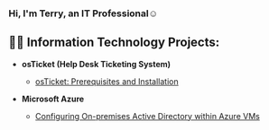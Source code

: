 ### Hi, I'm Terry, an IT Professional</a>☺</h1>

<h2>👨‍💻 Information Technology Projects:</h2>

- <b>osTicket (Help Desk Ticketing System)</b>
  - [osTicket: Prerequisites and Installation](https://github.com/Terry-Jackson/osticket-prereqs)

- <b>Microsoft Azure</b>

   - [Configuring On-premises Active Directory within Azure VMs](https://github.com/Terry-Jackson/Active-Directory.git)

